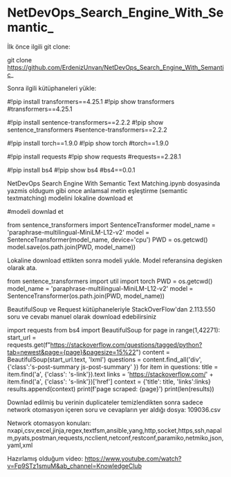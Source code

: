 # NetDevOps_Search_Engine_With_Semantic_

İlk önce ilgili git clone:

git clone https://github.com/ErdenizUnvan/NetDevOps_Search_Engine_With_Semantic_

Sonra ilgili kütüphaneleri yükle:

#!pip install transformers==4.25.1
#!pip show transformers
#transformers==4.25.1

#!pip install sentence-transformers==2.2.2
#!pip show sentence_transformers
#sentence-transformers==2.2.2

#!pip install torch==1.9.0
#!pip show torch
#torch==1.9.0

#!pip install requests
#!pip show requests
#requests==2.28.1

#!pip install bs4
#!pip show bs4
#bs4==0.0.1

NetDevOps Search Engine With Semantic Text Matching.ipynb dosyasinda yazmis oldugum gibi once anlamsal metin eşleştirme (semantic textmatching) modelini lokaline download et

#modeli downlad et

from sentence_transformers import SentenceTransformer
model_name = 'paraphrase-multilingual-MiniLM-L12-v2'
model = SentenceTransformer(model_name, device='cpu')
PWD = os.getcwd()
model.save(os.path.join(PWD, model_name))

Lokaline download ettikten sonra modeli yukle. Model referansina degisken olarak ata.

from sentence_transformers import util
import torch
PWD = os.getcwd()
model_name = 'paraphrase-multilingual-MiniLM-L12-v2'
model = SentenceTransformer(os.path.join(PWD, model_name))

BeautifulSoup ve Request kütüphaneleriyle StackOverFlow'dan 2.113.550 soru ve cevabı manuel olarak download edebilirsiniz

import requests
from bs4 import BeautifulSoup
for page in range(1,42271):
    start_url = requests.get(f"https://stackoverflow.com/questions/tagged/python?tab=newest&page={page}&pagesize=15%22")
    content = BeautifulSoup(start_url.text, 'lxml')
    questions = content.find_all('div', {'class':'s-post-summary js-post-summary' })
    for item in questions:
                title = item.find('a', {'class': 's-link'}).text
                links = 'https://stackoverflow.com/' + item.find('a', {'class': 's-link'})['href']
                context = {'title': title, 'links':links}
                results.append(context)
                print(f'page scraped: {page}')
    print(len(results))
    
    
Downlad edilmiş bu verinin duplicateler temizlendikten sonra sadece network otomasyon içeren soru ve cevapların yer aldığı dosya: 
109036.csv

Network otomasyon konuları: nxapi,csv,excel,jinja,regex,textfsm,ansible,yang,http,socket,https,ssh,napalm,pyats,postman,requests,ncclient,netconf,restconf,paramiko,netmiko,json,yaml,xml

Hazırlamış olduğum video: https://www.youtube.com/watch?v=Fp9STz1smuM&ab_channel=KnowledgeClub
